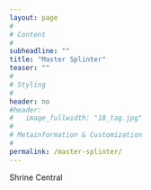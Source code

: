 ```yaml
---
layout: page
#
# Content
#
subheadline: ""
title: "Master Splinter"
teaser: ""
#
# Styling
#
header: no
#header:
#   image_fullwidth: "18_tag.jpg"
#
# Metainformation & Customization
#
permalink: /master-splinter/
---
```


Shrine Central
